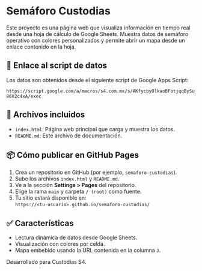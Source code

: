 # Semáforo Custodias

Este proyecto es una página web que visualiza información en tiempo real desde una hoja de cálculo de Google Sheets. Muestra datos de semáforo operativo con colores personalizados y permite abrir un mapa desde un enlace contenido en la hoja.

## 🔗 Enlace al script de datos

Los datos son obtenidos desde el siguiente script de Google Apps Script:

```
https://script.google.com/a/macros/s4.com.mx/s/AKfycbyOlkaoBFotjqqBySu_Wj3BYgendukAYuhJZSvgDAoMKnx6C_Re6d887xAjX-86V2c4xA/exec
```

## 📁 Archivos incluidos

- `index.html`: Página web principal que carga y muestra los datos.
- `README.md`: Este archivo de documentación.

## 📦 Cómo publicar en GitHub Pages

1. Crea un repositorio en GitHub (por ejemplo, `semaforo-custodias`).
2. Sube los archivos `index.html` y `README.md`.
3. Ve a la sección **Settings > Pages** del repositorio.
4. Elige la rama `main` y carpeta `/ (root)` como fuente.
5. Tu sitio estará disponible en:  
   `https://<tu-usuario>.github.io/semaforo-custodias/`

## ✅ Características

- Lectura dinámica de datos desde Google Sheets.
- Visualización con colores por celda.
- Mapa embebido usando la URL contenida en la columna `J`.

Desarrollado para Custodias S4.

